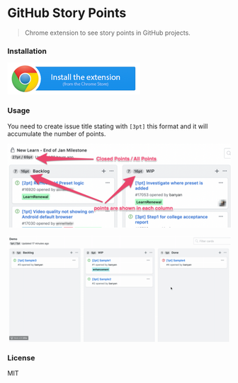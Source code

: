 # GitHub Story Points

> Chrome extension to see story points in GitHub projects.

### Installation

[![Chrome Store](./assets/images/chrome-store.png)](https://chrome.google.com/webstore/detail/github-story-points/fdhfdpafombnahpjjjcfopmehfofbdko)

### Usage

You need to create issue title stating with `[3pt]` this format and it will accumulate the number of points.

![Example](./assets/images/example.png)

![GIF](./assets/sample.gif)

### License

MIT
